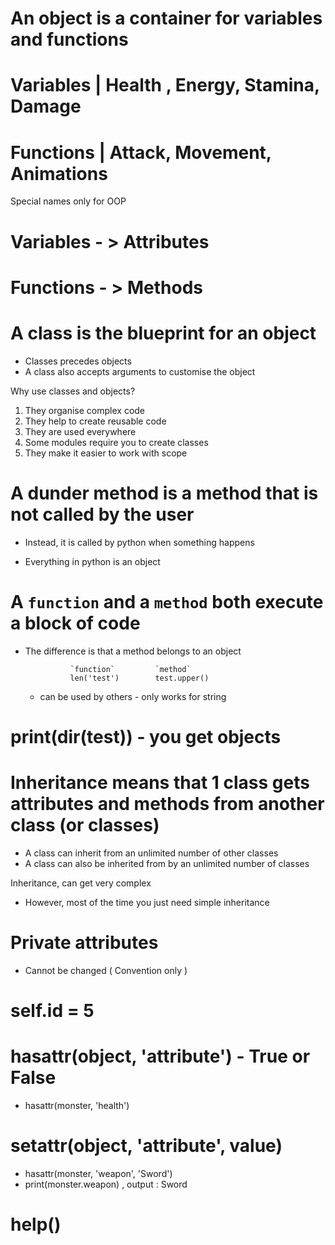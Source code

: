 # An object is a container for variables and functions

# Variables | Health , Energy, Stamina, Damage 
# Functions | Attack, Movement, Animations

Special names only for OOP
# Variables - > Attributes
# Functions - > Methods


# A class is the blueprint for an object

- Classes precedes objects
- A class also accepts arguments to customise the object

Why use classes and objects?
1. They organise complex code
2. They help to create reusable code
3. They are used everywhere
4. Some modules require you to create classes
5. They make it easier to work with scope

# A dunder method is a method that is not called by the user
 - Instead, it is called by python when something happens

- Everything in python is an object

# A `function` and a `method` both execute a block of code

- The difference is that a method belongs to an object

                `function`         `method`
                len('test')        test.upper()  
    - can be used by others        - only works for string
                     

# print(dir(test)) - you get objects 

# Inheritance means that 1 class gets attributes and methods from another class (or classes)

- A class can inherit from an unlimited number of other classes
- A class can also be inherited from by an unlimited number of classes

Inheritance, can get very complex
- However, most of the time you just need simple inheritance

# Private attributes
- Cannot be changed ( Convention only )
# self.id = 5

# hasattr(object, 'attribute') - True or False
- hasattr(monster, 'health')

# setattr(object, 'attribute', value)
- hasattr(monster, 'weapon', 'Sword')
- print(monster.weapon) , output : Sword

# help()